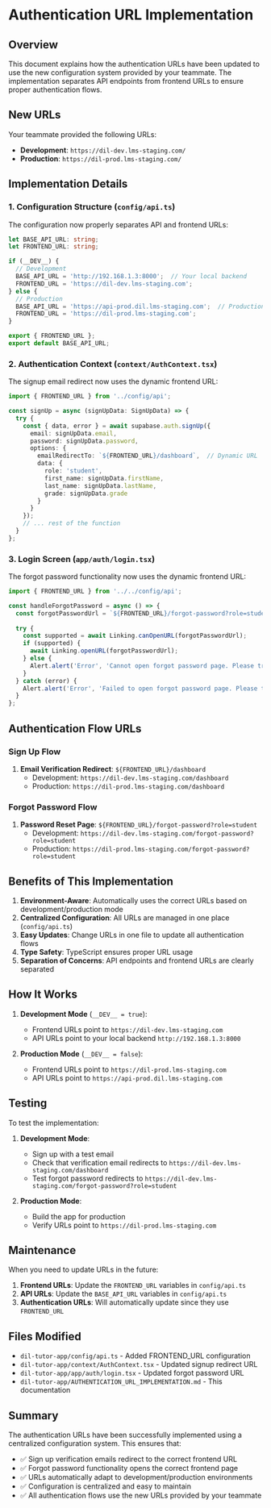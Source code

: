 # Authentication URL Implementation

## Overview

This document explains how the authentication URLs have been updated to use the new configuration system provided by your teammate. The implementation separates API endpoints from frontend URLs to ensure proper authentication flows.

## New URLs

Your teammate provided the following URLs:
- **Development**: `https://dil-dev.lms-staging.com/`
- **Production**: `https://dil-prod.lms-staging.com/`

## Implementation Details

### 1. Configuration Structure (`config/api.ts`)

The configuration now properly separates API and frontend URLs:

```typescript
let BASE_API_URL: string;
let FRONTEND_URL: string;

if (__DEV__) {
  // Development
  BASE_API_URL = 'http://192.168.1.3:8000';  // Your local backend
  FRONTEND_URL = 'https://dil-dev.lms-staging.com';
} else {
  // Production
  BASE_API_URL = 'https://api-prod.dil.lms-staging.com';  // Production backend
  FRONTEND_URL = 'https://dil-prod.lms-staging.com';
}

export { FRONTEND_URL };
export default BASE_API_URL;
```

### 2. Authentication Context (`context/AuthContext.tsx`)

The signup email redirect now uses the dynamic frontend URL:

```typescript
import { FRONTEND_URL } from '../config/api';

const signUp = async (signUpData: SignUpData) => {
  try {
    const { data, error } = await supabase.auth.signUp({
      email: signUpData.email,
      password: signUpData.password,
      options: {
        emailRedirectTo: `${FRONTEND_URL}/dashboard`,  // Dynamic URL
        data: {
          role: 'student',
          first_name: signUpData.firstName,
          last_name: signUpData.lastName,
          grade: signUpData.grade
        }
      }
    });
    // ... rest of the function
  }
};
```

### 3. Login Screen (`app/auth/login.tsx`)

The forgot password functionality now uses the dynamic frontend URL:

```typescript
import { FRONTEND_URL } from '../../config/api';

const handleForgotPassword = async () => {
  const forgotPasswordUrl = `${FRONTEND_URL}/forgot-password?role=student`;
  
  try {
    const supported = await Linking.canOpenURL(forgotPasswordUrl);
    if (supported) {
      await Linking.openURL(forgotPasswordUrl);
    } else {
      Alert.alert('Error', 'Cannot open forgot password page. Please try again.');
    }
  } catch (error) {
    Alert.alert('Error', 'Failed to open forgot password page. Please try again.');
  }
};
```

## Authentication Flow URLs

### Sign Up Flow
1. **Email Verification Redirect**: `${FRONTEND_URL}/dashboard`
   - Development: `https://dil-dev.lms-staging.com/dashboard`
   - Production: `https://dil-prod.lms-staging.com/dashboard`

### Forgot Password Flow
1. **Password Reset Page**: `${FRONTEND_URL}/forgot-password?role=student`
   - Development: `https://dil-dev.lms-staging.com/forgot-password?role=student`
   - Production: `https://dil-prod.lms-staging.com/forgot-password?role=student`

## Benefits of This Implementation

1. **Environment-Aware**: Automatically uses the correct URLs based on development/production mode
2. **Centralized Configuration**: All URLs are managed in one place (`config/api.ts`)
3. **Easy Updates**: Change URLs in one file to update all authentication flows
4. **Type Safety**: TypeScript ensures proper URL usage
5. **Separation of Concerns**: API endpoints and frontend URLs are clearly separated

## How It Works

1. **Development Mode** (`__DEV__ = true`):
   - Frontend URLs point to `https://dil-dev.lms-staging.com`
   - API URLs point to your local backend `http://192.168.1.3:8000`

2. **Production Mode** (`__DEV__ = false`):
   - Frontend URLs point to `https://dil-prod.lms-staging.com`
   - API URLs point to `https://api-prod.dil.lms-staging.com`

## Testing

To test the implementation:

1. **Development Mode**:
   - Sign up with a test email
   - Check that verification email redirects to `https://dil-dev.lms-staging.com/dashboard`
   - Test forgot password redirects to `https://dil-dev.lms-staging.com/forgot-password?role=student`

2. **Production Mode**:
   - Build the app for production
   - Verify URLs point to `https://dil-prod.lms-staging.com`

## Maintenance

When you need to update URLs in the future:

1. **Frontend URLs**: Update the `FRONTEND_URL` variables in `config/api.ts`
2. **API URLs**: Update the `BASE_API_URL` variables in `config/api.ts`
3. **Authentication URLs**: Will automatically update since they use `FRONTEND_URL`

## Files Modified

- `dil-tutor-app/config/api.ts` - Added FRONTEND_URL configuration
- `dil-tutor-app/context/AuthContext.tsx` - Updated signup redirect URL
- `dil-tutor-app/app/auth/login.tsx` - Updated forgot password URL
- `dil-tutor-app/AUTHENTICATION_URL_IMPLEMENTATION.md` - This documentation

## Summary

The authentication URLs have been successfully implemented using a centralized configuration system. This ensures that:

- ✅ Sign up verification emails redirect to the correct frontend URL
- ✅ Forgot password functionality opens the correct frontend page
- ✅ URLs automatically adapt to development/production environments
- ✅ Configuration is centralized and easy to maintain
- ✅ All authentication flows use the new URLs provided by your teammate
